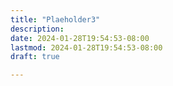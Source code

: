 ```yaml
---
title: "Plaeholder3"
description:
date: 2024-01-28T19:54:53-08:00
lastmod: 2024-01-28T19:54:53-08:00
draft: true

---
```

